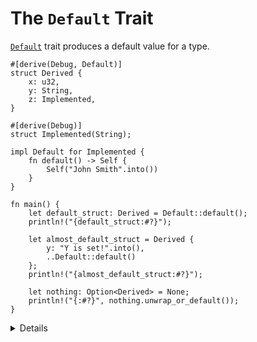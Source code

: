 # The `Default` Trait

[`Default`][1] trait produces a default value for a type.

```rust,editable
#[derive(Debug, Default)]
struct Derived {
    x: u32,
    y: String,
    z: Implemented,
}

#[derive(Debug)]
struct Implemented(String);

impl Default for Implemented {
    fn default() -> Self {
        Self("John Smith".into())
    }
}

fn main() {
    let default_struct: Derived = Default::default();
    println!("{default_struct:#?}");

    let almost_default_struct = Derived {
        y: "Y is set!".into(),
        ..Default::default()
    };
    println!("{almost_default_struct:#?}");

    let nothing: Option<Derived> = None;
    println!("{:#?}", nothing.unwrap_or_default());
}

```

<details>

  * It can be implemented directly or it can be derived via `#[derive(Default)]`.
  * A derived implementation will produce a value where all fields are set to their default values.
    * This means all types in the struct must implement `Default` too.
  * Standard Rust types often implement `Default` with reasonable values (e.g. `0`, `""`, etc).
  * The partial struct copy works nicely with default.
  * Rust standard library is aware that types can implement `Default` and provides convenience methods that use it.

</details>

[1]: https://doc.rust-lang.org/std/default/trait.Default.html
